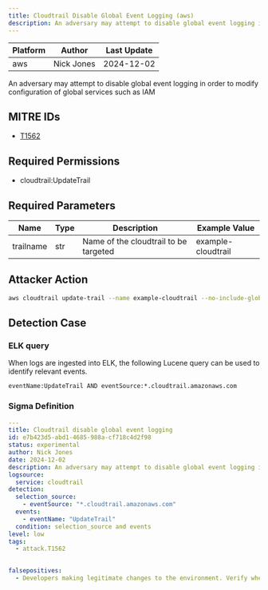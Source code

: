 ```yaml
---
title: Cloudtrail Disable Global Event Logging (aws)
description: An adversary may attempt to disable global event logging in order to modify configuration of global services such as IAM 
---
```


| Platform               | Author               | Last Update                 |
| ---------------------- | -------------------- | --------------------------- |
| aws | Nick Jones | 2024-12-02 |

An adversary may attempt to disable global event logging in order to modify configuration of global services such as IAM

## MITRE IDs

* [T1562](https://attack.mitre.org/techniques/T1562/)

## Required Permissions

* cloudtrail:UpdateTrail

## Required Parameters

| Name       | Type                  | Description                  | Example Value          |
| ---------- | --------------------- | ---------------------------- | ---------------------- |
| trailname | str | Name of the cloudtrail to be targeted | example-cloudtrail |

## Attacker Action

```bash
aws cloudtrail update-trail --name example-cloudtrail --no-include-global-service-events
```

## Detection Case

### ELK query

When logs are ingested into ELK, the following Lucene query can be used to identify relevant events.

```
eventName:UpdateTrail AND eventSource:*.cloudtrail.amazonaws.com  
```

### Sigma Definition

```yaml
---
title: Cloudtrail disable global event logging
id: e7b423d5-abd1-4685-988a-cf718c4d2f98
status: experimental
author: Nick Jones
date: 2024-12-02
description: An adversary may attempt to disable global event logging in order to modify configuration of global services such as IAM
logsource:
  service: cloudtrail
detection:
  selection_source:
    - eventSource: "*.cloudtrail.amazonaws.com"
  events:
    - eventName: "UpdateTrail"
  condition: selection_source and events
level: low
tags:
  - attack.T1562
  

falsepositives:
  - Developers making legitimate changes to the environment. Verify whether the user identity, user agent, and/or hostname should be making changes in your environment.
```